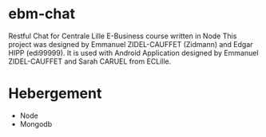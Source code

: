 ebm-chat
========

Restful Chat for Centrale Lille E-Business course written in Node
This project was designed by Emmanuel ZIDEL-CAUFFET (Zidmann) and Edgar HIPP (edi99999).
It is used with Android Application designed by Emmanuel ZIDEL-CAUFFET and Sarah CARUEL from ECLille.


Hebergement
===========
* Node   
* Mongodb
